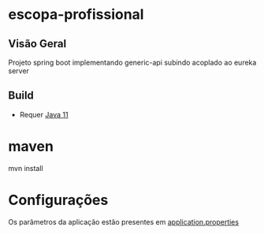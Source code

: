 # escopa-profissional

## Visão Geral

Projeto spring boot implementando generic-api subindo acoplado ao eureka server

## Build
* Requer [Java 11](https://www.oracle.com/java/technologies/javase-jdk11-downloads.html)

# maven
mvn install

# Configurações
Os parâmetros da aplicação estão presentes em [application.properties](./src/main/resources/application.properties)
